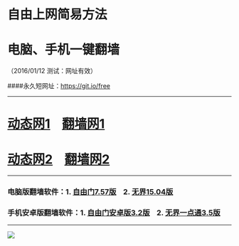 # 自由上网简易方法
# 电脑、手机一键翻墙
（2016/01/12 测试：网址有效）

####永久短网址：https://git.io/free

***

# <a href="http://dt03.kiani.com/112" target="_blank">动态网1</a>&nbsp;&nbsp;&nbsp;&nbsp;<a href="http://fq01.stvad.org" target="_blank">翻墙网1</a>

# <a href="http://dt-04.turocied.com/112" target="_blank">动态网2</a>&nbsp;&nbsp;&nbsp;&nbsp;<a href="http://fq03.imly.org" target="_blank">翻墙网2</a>

***

### 电脑版翻墙软件：1. <a href="http://fq03.imly.org/fgget.php?fid=fg757p.zip" target="_blank">自由门7.57版</a>&nbsp;&nbsp;&nbsp;&nbsp;2. <a href="http://fq03.imly.org/fgget.php?fid=u1504.zip" target="_blank">无界15.04版</a>

### 手机安卓版翻墙软件：1. <a href="http://fq03.imly.org/fgget.php?fid=fgma32.apk" target="_blank">自由门安卓版3.2版</a>&nbsp;&nbsp;&nbsp;&nbsp;2. <a href="http://fq03.imly.org/fgget.php?fid=um3.5.apk" target="_blank">无界一点通3.5版</a>

***
<p><img src="http://fq02.ahoeab.org/pic/yjfq0.png"></p>  
